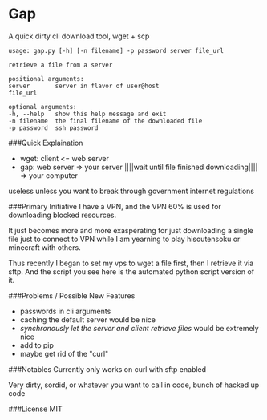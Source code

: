 Gap
=====================
A quick dirty cli download tool, wget + scp

```
usage: gap.py [-h] [-n filename] -p password server file_url

retrieve a file from a server

positional arguments:
server       server in flavor of user@host
file_url

optional arguments:
-h, --help   show this help message and exit
-n filename  the final filename of the downloaded file
-p password  ssh password
```
###Quick Explaination
+ wget:   client <= web server
+ gap:    web server => your server ||||wait until file finished downloading|||| => your computer

useless unless you want to break through government internet regulations

###Primary Initiative
I have a VPN, and the VPN 60% is used for downloading blocked resources.

It just becomes more and more exasperating for just downloading a single file just to connect to VPN while I am yearning to play hisoutensoku or minecraft with others.

Thus recently I began to set my vps to wget a file first, then I retrieve it via sftp.
And the script you see here is the automated python script version of it.

###Problems / Possible New Features
+ passwords in cli arguments
+ caching the default server would be nice
+ _synchronously let the server and client retrieve files_ would be extremely nice
+ add to pip
+ maybe get rid of the "curl"


###Notables
Currently only works on curl with sftp enabled

Very dirty, sordid, or whatever you want to call in code, bunch of hacked up code


###License
MIT
